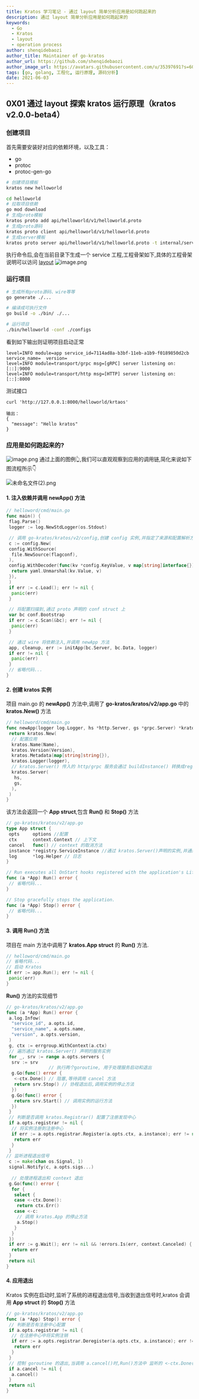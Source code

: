 ```yaml
---
title: Kratos 学习笔记 - 通过 layout 简单分析应用是如何跑起来的
description: 通过 layout 简单分析应用是如何跑起来的
keywords:
  - Go 
  - Kratos
  - layout
  - operation process
author: shenqidebaozi
author_title: Maintainer of go-kratos
author_url: https://github.com/shenqidebaozi
author_image_url: https://avatars.githubusercontent.com/u/35397691?s=60&v=4
tags: [go, golang, 工程化, 运行原理, 源码分析]
date: 2021-06-03
---
```


## 0X01 通过 layout 探索 kratos 运行原理（kratos v2.0.0-beta4）

### 创建项目

首先需要安装好对应的依赖环境，以及工具：

- go
- protoc
- protoc-gen-go

```bash
# 创建项目模板
kratos new helloworld

cd helloworld
# 拉取项目依赖
go mod download
# 生成proto模板
kratos proto add api/helloworld/v1/helloworld.proto
# 生成proto源码
kratos proto client api/helloworld/v1/helloworld.proto
# 生成server模板
kratos proto server api/helloworld/v1/helloworld.proto -t internal/service
```

执行命令后,会在当前目录下生成一个 service 工程,工程骨架如下,具体的工程骨架说明可以访问 [layout](https://go-kratos.dev/docs/intro/layout)
![image.png](https://p6-juejin.byteimg.com/tos-cn-i-k3u1fbpfcp/2919854308c04803bef327b4f67f31f8~tplv-k3u1fbpfcp-watermark.image)

### 运行项目

```bash
# 生成所有proto源码、wire等等
go generate ./...

# 编译成可执行文件
go build -o ./bin/ ./...

# 运行项目
./bin/helloworld -conf ./configs
```

看到如下输出则证明项目启动正常

```shell
level=INFO module=app service_id=7114ad8a-b3bf-11eb-a1b9-f0189850d2cb service_name=  version=
level=INFO module=transport/grpc msg=[gRPC] server listening on: [::]:9000
level=INFO module=transport/http msg=[HTTP] server listening on: [::]:8000 
```

测试接口

```shell
curl 'http://127.0.0.1:8000/helloworld/krtaos'

输出：
{
  "message": "Hello kratos"
}
```

### 应用是如何跑起来的?

![image.png](https://p3-juejin.byteimg.com/tos-cn-i-k3u1fbpfcp/9f714f793562459ea2a136aa4399494d~tplv-k3u1fbpfcp-watermark.image)
通过上面的图例👆,我们可以直观观察到应用的调用链,简化来说如下图流程所示👇

![未命名文件(2).png](https://p6-juejin.byteimg.com/tos-cn-i-k3u1fbpfcp/87d64f1a4f0e41afbb49bed6e003999c~tplv-k3u1fbpfcp-watermark.image)

#### 1. 注入依赖并调用 newApp() 方法

```go
// helloword/cmd/main.go
func main() {
 flag.Parse()
 logger := log.NewStdLogger(os.Stdout)

 // 调用 go-kratos/kratos/v2/config,创建 config 实例,并指定了来源和配置解析方法
 c := config.New(
 config.WithSource(
  file.NewSource(flagconf),
 ),
 config.WithDecoder(func(kv *config.KeyValue, v map[string]interface{}) error {
  return yaml.Unmarshal(kv.Value, v)
 }),
 )
 if err := c.Load(); err != nil {
  panic(err)
 }

 // 将配置扫描到,通过 proto 声明的 conf struct 上
 var bc conf.Bootstrap
 if err := c.Scan(&bc); err != nil {
  panic(err)
 }

 // 通过 wire 将依赖注入,并调用 newApp 方法
 app, cleanup, err := initApp(bc.Server, bc.Data, logger)
 if err != nil {
  panic(err)
 }
 // 省略代码...
}
```

#### 2. 创建 kratos 实例

项目 main.go 的 **newApp()** 方法中,调用了 **go-kratos/kratos/v2/app.go** 中的 **kratos.New()** 方法

```go
// helloword/cmd/main.go
func newApp(logger log.Logger, hs *http.Server, gs *grpc.Server) *kratos.App {
 return kratos.New(
  // 配置应用   
  kratos.Name(Name),
  kratos.Version(Version),
  kratos.Metadata(map[string]string{}),
  kratos.Logger(logger),
  // kratos.Server() 传入的 http/grpc 服务会通过 buildInstance() 转换成registry.ServiceInstance struct*
  kratos.Server(
   hs,
   gs,
  ),
 )
}
```

该方法会返回一个 **App struct**,包含 **Run()** 和 **Stop()** 方法

```go
// go-kratos/kratos/v2/app.go
type App struct {
 opts     options //配置
 ctx      context.Context // 上下文
 cancel   func() // context 的取消方法
 instance *registry.ServiceInstance //通过 kratos.Server()声明的实例,并通过 buildInstance() 转换后的 *registry.ServiceInstance struct
 log      *log.Helper // 日志
}

// Run executes all OnStart hooks registered with the application's Lifecycle.
func (a *App) Run() error {
 // 省略代码...
}

// Stop gracefully stops the application.
func (a *App) Stop() error {
 // 省略代码...
}
```

#### 3. 调用 Run() 方法

项目在 main 方法中调用了 **kratos.App struct** 的 **Run()** 方法.

```go
// helloword/cmd/main.go
// 省略代码...
// 启动 Kratos
if err := app.Run(); err != nil {
 panic(err)
}
```

**Run()** 方法的实现细节

```go
// go-kratos/kratos/v2/app.go
func (a *App) Run() error {
 a.log.Infow(
  "service_id", a.opts.id,
  "service_name", a.opts.name,
  "version", a.opts.version,
 )
 g, ctx := errgroup.WithContext(a.ctx)
 // 遍历通过 kratos.Server() 声明的服务实例
 for _, srv := range a.opts.servers {
  srv := srv
                // 执行两个goroutine, 用于处理服务启动和退出
  g.Go(func() error {
   <-ctx.Done() // 阻塞,等待调用 cancel 方法
   return srv.Stop() // 协程退出后,调用实例的停止方法
  })
  g.Go(func() error {
   return srv.Start() // 调用实例的运行方法
  })
 }
 // 判断是否调用 kratos.Registrar() 配置了注册发现中心
 if a.opts.registrar != nil {
  // 将实例注册到注册中心
  if err := a.opts.registrar.Register(a.opts.ctx, a.instance); err != nil 
   return err
  }
 }
// 监听进程退出信号
 c := make(chan os.Signal, 1)
 signal.Notify(c, a.opts.sigs...)
        
  // 处理进程退出和 context 退出
 g.Go(func() error {
  for {
   select {
   case <-ctx.Done():
    return ctx.Err()
   case <-c:
    // 调用 kratos.App 的停止方法
    a.Stop()
   }
  }
 })
 if err := g.Wait(); err != nil && !errors.Is(err, context.Canceled) {
  return err
 }
 return nil
}
```

#### 4. 应用退出

Kratos 实例在启动时,监听了系统的进程退出信号,当收到退出信号时,kratos 会调用 **App struct** 的 **Stop()** 方法

```go
// go-kratos/kratos/v2/app.go
func (a *App) Stop() error {
 // 判断是否有注册中心配置
 if a.opts.registrar != nil {
  // 在注册中心中将实例注销
  if err := a.opts.registrar.Deregister(a.opts.ctx, a.instance); err != nil {
   return err
  }
 }
 // 控制 goroutine 的退出,当调用 a.cancel()时,Run()方法中 监听的 <-ctx.Done() 收到消息后,没有阻塞后,方法会调用 server 的 Stop()方法,停止服务
 if a.cancel != nil {
  a.cancel()
 }
 return nil
}
```
